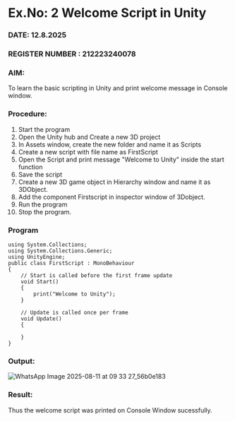 # Ex.No: 2  Welcome Script in Unity
### DATE:  12.8.2025                                                                          
### REGISTER NUMBER : 212223240078
### AIM: 
 To learn the basic scripting in Unity and print welcome message in Console window. 
### Procedure:
1. Start the program
2. Open the Unity hub and Create a new 3D project
3. In Assets window, create the new folder and name it as Scripts
4. Create a new script with file name as FirstScript
5. Open the Script and print message "Welcome to Unity" inside the start function
6. Save the script
7. Create a new 3D game object in Hierarchy window and name it as 3DObject.
8. Add the component Firstscript in inspector window of 3Dobject.
9. Run the program
10. Stop the program.
### Program 
```
using System.Collections;
using System.Collections.Generic;
using UnityEngine;
public class FirstScript : MonoBehaviour
{
    // Start is called before the first frame update
    void Start()
    {
        print("Welcome to Unity");
    }

    // Update is called once per frame
    void Update()
    {
        
    }
}
```
### Output:

![WhatsApp Image 2025-08-11 at 09 33 27_56b0e183](https://github.com/user-attachments/assets/ac58ff85-48cf-4f46-8d8d-5a31a7780d9f)


### Result:
Thus the welcome script was printed on Console Window  sucessfully.

